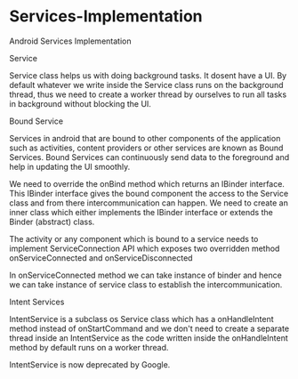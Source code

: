 # Services-Implementation
Android Services Implementation

Service

Service class helps us with doing background tasks. It dosent have a UI. By default whatever we write inside the Service class runs on the background thread, 
thus we need to create a worker thread by ourselves to run all tasks in background without blocking the UI.

Bound Service

Services in android that are bound to other components of the application such as activities, content providers or other services are known as Bound Services.
Bound Services can continuously send data to the foreground and help in updating the UI smoothly.

We need to override the onBind method which returns an IBinder interface. This IBinder interface gives the bound component the access to the Service class
and from there intercommunication can happen. We need to create an inner class which either implements the IBinder interface or extends the Binder (abstract) class.

The activity or any component which is bound to a service needs to implement ServiceConnection API which exposes two overridden method onServiceConnected
and onServiceDisconnected

In onServiceConnected method we can take instance of binder and hence we can take instance of service class to establish the intercommunication.


Intent Services

IntentService is a subclass os Service class which has a onHandleIntent method instead of onStartCommand and we don't need to create a separate thread inside
an IntentService as the code written inside the onHandleIntent method by default runs on a worker thread.

IntentService is now deprecated by Google. 
